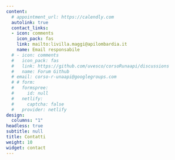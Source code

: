 ```yaml
---
content:
  # appointment_url: https://calendly.com
  autolink: true
  contact_links:
  - icon: comments
    icon_pack: fas
    link: mailto:livilla.maggi@apilombardia.it
    name: Email responsabile
  # - icon: comments
  #   icon_pack: fas
  #   link: https://github.com/uvesco/corsoRunaapi/discussions
  #   name: Forum Github
  # email: corso-r-unaapi@googlegroups.com
  # # form:
  #   formspree:
  #     id: null
  #   netlify:
  #     captcha: false
  #   provider: netlify
design:
  columns: "1"
headless: true
subtitle: null
title: Contatti
weight: 10
widget: contact
---
```

# 